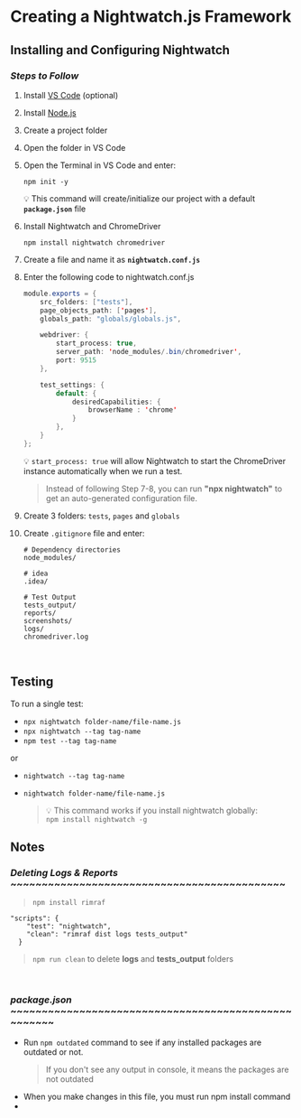 # Creating a Nightwatch.js Framework

## **Installing and Configuring Nightwatch**

### ***Steps to Follow***

1.	Install [VS Code](https://code.visualstudio.com/download) (optional)
2.	Install [Node.js](https://nodejs.org/en/download/)
3.	Create a project folder
4.	Open the folder in VS Code
5.	Open the Terminal in VS Code and enter: 
    ```
    npm init -y
    ```

    💡 This command will create/initialize our project with a default **`package.json`** file


6.	Install Nightwatch and ChromeDriver  
    ```
    npm install nightwatch chromedriver
    ```
7.	Create a file and name it as **`nightwatch.conf.js`**
8.  Enter the following code to nightwatch.conf.js

    ```java
    module.exports = {
        src_folders: ["tests"],
        page_objects_path: ['pages'],
        globals_path: "globals/globals.js",   

        webdriver: {
            start_process: true,
            server_path: 'node_modules/.bin/chromedriver',
            port: 9515
        },

        test_settings: {
            default: {
                desiredCapabilities: {
                    browserName : 'chrome'
                }
            },
        }
    };
    ```

    💡 `start_process: true` will allow Nightwatch to start the ChromeDriver instance automatically when we run a test.

    > Instead of following Step 7-8, you can run **"npx nightwatch"** to get an auto-generated configuration file. 

9.  Create 3 folders: `tests`, `pages` and `globals` 

10. Create `.gitignore` file and enter:

    ```
    # Dependency directories
    node_modules/

    # idea
    .idea/

    # Test Output
    tests_output/
    reports/
    screenshots/
    logs/
    chromedriver.log
    ```

<br/>

## **Testing**
To run a single test: 
* `npx nightwatch folder-name/file-name.js`
* `npx nightwatch --tag tag-name`
* `npm test --tag tag-name`

or
* `nightwatch --tag tag-name`
* `nightwatch folder-name/file-name.js`

    > 💡 This command works if you install nightwatch globally: <br/>
    >    `npm install nightwatch -g`


## **Notes**

### *Deleting Logs & Reports* ~~~~~~~~~~~~~~~~~~~~~~~~~~~~~~~~~~~~~~~~~~~~
> `npm install rimraf`
```
"scripts": {
    "test": "nightwatch",
    "clean": "rimraf dist logs tests_output"
  }
```
> `npm run clean` to delete **logs** and **tests_output** folders

<br/>

### *package.json* ~~~~~~~~~~~~~~~~~~~~~~~~~~~~~~~~~~~~~~~~~~~~~~~~~~~~

* Run `npm outdated` command to see if any installed packages are outdated or not. 
  > If you don't see any output in console, it means the packages are not outdated
* When you make changes in this file, you must run npm install command
* 
